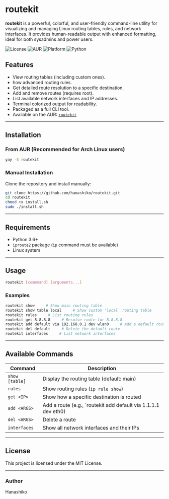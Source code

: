 # routekit

**routekit** is a powerful, colorful, and user-friendly command-line utility for visualizing and managing Linux routing tables, rules, and network interfaces. It provides human-readable output with enhanced formatting, ideal for both sysadmins and power users.

![License](https://img.shields.io/github/license/hanashiko/routekit)
![AUR](https://img.shields.io/aur/version/routekit?color=blue)
![Platform](https://img.shields.io/badge/platform-Linux-green)
![Python](https://img.shields.io/badge/python-3.6%2B-blue)

## Features

- View routing tables (including custom ones).
- how advanced routing rules.
- Get detailed route resolution to a specific destination.
- Add and remove routes (requires root).
- List available network interfaces and IP addresses.
- Terminal colorized output for readability.
- Packaged as a full CLI tool.
- Available on the AUR: [`routekit`](https://aur.archlinux.org/packages/routekit)

---

## Installation

### From AUR (Recommended for Arch Linux users)

```bash
yay -S routekit
```

### Manual Installation

Clone the repository and install manually:
```bash
git clone https://github.com/hanashiko/routekit.git
cd routekit
chmod +x install.sh
sudo ./install.sh
```

---

## Requirements

- Python 3.6+
- `iproute2` package (`ip` command must be available)
- Linux system

---

## Usage

```bash
routekit [commmand] [arguments...]
```

### Examples

```bash
routekit show     # Show main routing table
routekit show table local     # Show custom 'local' routing table
routekit rules     # List routing rules
routekit get 8.8.8.8     # Resolve route for 8.8.8.8
routekit add default via 192.168.0.1 dev wlan0     # Add a default route
routekit del default     # Delete the default route
routekit interfaces     # List network interfaces
```

---

## Available Commands

| Command | Description |
|---------|-------------|
| `show [table]` | Display the routing table (default: main) |
| `rules` | Show routing rules (`ip rule show`) | 
| `get <IP>` | Show how a specific destination is routed |
| `add <ARGS>` | Add a route (e.g., `routekit add default via 1.1.1.1 dev eth0) |
| `del <ARGS>` | Delete a route |
| `interfaces` | Show all network interfaces and their IPs |

---

## License

This project is licensed under the MIT License.

---

### Author

Hanashiko